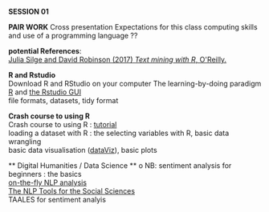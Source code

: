 **SESSION 01**

**PAIR WORK**
Cross presentation
Expectations for this class
computing skills and use of a programming language ?? </br>



**potential References**:  
[Julia Silge and David Robinson (2017) *Text mining with R*, O'Reilly.](https://www.tidytextmining.com/)  

**R and Rstudio**  
Download R and RStudio on your computer
The learning-by-doing paradigm  
[R](https://cran.r-project.org/bin/windows/base/) and [the Rstudio GUI](https://rstudio.com/products/rstudio/download/)  
file formats, datasets, tidy format  

**Crash course to using R**  
Crash course to using R :  [tutorial](https://paulalisson.github.io/teaching.html)  
loading a dataset with R  : the 
selecting variables with R, basic data wrangling  
basic data visualisation ([dataViz](https://www.r-graph-gallery.com/)), basic plots  


** Digital Humanities / Data Science ** 
o	NB: sentiment analysis for beginners : the basics  
[on-the-fly NLP analysis](http://corenlp.run/)  
[The NLP Tools for the Social Sciences](https://www.linguisticanalysistools.org/)  
TAALES for sentiment analyis

